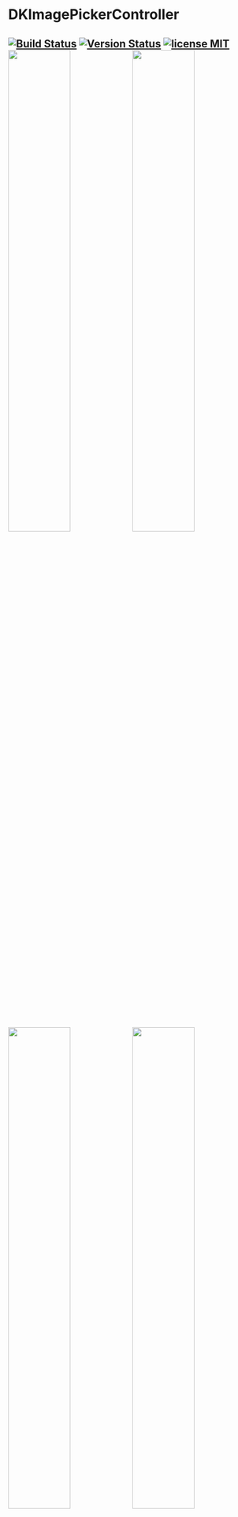 DKImagePickerController
=======================

 [![Build Status](https://secure.travis-ci.org/zhangao0086/DKImagePickerController.svg)](http://travis-ci.org/zhangao0086/DKImagePickerController) [![Version Status](http://img.shields.io/cocoapods/v/DKImagePickerController.png)][docsLink] [![license MIT](http://img.shields.io/badge/license-MIT-orange.png)][mitLink]
<img width="50%" height="50%" src="https://raw.githubusercontent.com/zhangao0086/DKImagePickerController/develop/Screenshot1.png" /><img width="50%" height="50%" src="https://raw.githubusercontent.com/zhangao0086/DKImagePickerController/develop/Screenshot2.png" />
---
<img width="50%" height="50%" src="https://raw.githubusercontent.com/zhangao0086/DKImagePickerController/develop/Screenshot3.png" /><img width="50%" height="50%" src="https://raw.githubusercontent.com/zhangao0086/DKImagePickerController/develop/Screenshot4.png" />
---
<img width="50%" height="50%" src="https://raw.githubusercontent.com/zhangao0086/DKImagePickerController/develop/Screenshot5.png" /><img width="50%" height="50%" src="https://raw.githubusercontent.com/zhangao0086/DKImagePickerController/develop/Screenshot6.png" />
---

## Description
It's a Facebook style Image Picker Controller by Swift. It uses [DKCamera][DKCamera] instead of `UIImagePickerController` since the latter cannot be Integrated into another container, and it will raise a warning `Snapshotting ... or snapshot after screen updates.` in **iOS 8**.

### Features
* Supports both single and multiple selection.
* Supports filtering albums and sorting by type.
* Supports landscape and iPad and orientation switching.
* Supports iCloud.
* Supports UIAppearance.

## Requirements
* iOS 8.0+
* ARC

## Installation
#### iOS 8 and newer
DKImagePickerController is available on CocoaPods. Simply add the following line to your podfile:

```ruby
# For latest release in cocoapods
pod 'DKImagePickerController'
```

#### iOS 7.x

> The 3.x aren't supported before iOS 8. If you want to support iOS 7, you can look at the [2.4.3](https://github.com/zhangao0086/DKImagePickerController/tree/2.4.3) branch that uses `ALAssetsLibrary` instead of using `Photos`.

> To use Swift libraries on apps that support iOS 7, you must manually copy the files into your application project.
[CocoaPods only supports Swift on OS X 10.9 and newer, and iOS 8 and newer.](https://github.com/CocoaPods/blog.cocoapods.org/commit/6933ae5ccfc1e0b39dd23f4ec67d7a083975836d)

## Getting Started
#### Initialization and presentation
```swift

let pickerController = DKImagePickerController()

pickerController.didSelectAssets = { (assets: [DKAsset]) in
    print("didSelectAssets")
    print(assets)
}

self.presentViewController(pickerController, animated: true) {}

````

#### Customizing

```swift
/// Forces selection of tapped image immediatly.
public var singleSelect = false
    
/// The maximum count of assets which the user will be able to select.
public var maxSelectableCount = 999

/// Set the defaultAssetGroup to specify which album is the default asset group.
public var defaultAssetGroup: PHAssetCollectionSubtype?

/// The types of PHAssetCollection to display in the picker.
public var assetGroupTypes: [PHAssetCollectionSubtype] = [
    .SmartAlbumUserLibrary,
    .SmartAlbumFavorites,
    .AlbumRegular
    ]

/// Set the showsEmptyAlbums to specify whether or not the empty albums is shown in the picker.
public var showsEmptyAlbums = true

/// The type of picker interface to be displayed by the controller.
public var assetType: DKImagePickerControllerAssetType = .AllAssets

/// If sourceType is Camera will cause the assetType & maxSelectableCount & allowMultipleTypes & defaultSelectedAssets to be ignored.
public var sourceType: DKImagePickerControllerSourceType = [.Camera, .Photo]

/// Whether allows to select photos and videos at the same time.
public var allowMultipleTypes = true

/// If YES, and the requested image is not stored on the local device, the Picker downloads the image from iCloud.
public var autoDownloadWhenAssetIsInCloud = true

/// Determines whether or not the rotation is enabled.
public var allowsLandscape = false

/// The callback block is executed when user pressed the cancel button.
public var didCancel: (() -> Void)?
public var showsCancelButton = false

/// The callback block is executed when user pressed the select button.
public var didSelectAssets: ((assets: [DKAsset]) -> Void)?

/// It will have selected the specific assets.
public var defaultSelectedAssets: [DKAsset]?

```

##### Customize Navigation Bar
You can easily customize the appearance of navigation bar using the appearance proxy.
```swift
UINavigationBar.appearance().titleTextAttributes = [
    NSFontAttributeName : UIFont(name: "Optima-BoldItalic", size: 21)!,
    NSForegroundColorAttributeName : UIColor.redColor()
]
```
<img width="50%" height="50%" src="https://raw.githubusercontent.com/zhangao0086/DKImagePickerController/develop/Screenshot9.png" />

#### Hides camera

```swift
pickerController.sourceType = .Photo
```
<img width="50%" height="50%" src="https://raw.githubusercontent.com/zhangao0086/DKImagePickerController/develop/Screenshot10.png" />

#### Quickly take a picture

```swift
pickerController.sourceType = .Camera
```
<img width="50%" height="50%" src="https://raw.githubusercontent.com/zhangao0086/DKImagePickerController/develop/Exhibit1.gif" />

## How to use in Objective-C

#### If you use [CocoaPods](http://cocoapods.org/)

* Adding the following two lines into your `Podfile`:

    ```ruby
    pod 'DKImagePickerController'
    use_frameworks!
    ```
* Importing it into your Objective-C file: 

    ```objective-c
    #import <DKImagePickerController/DKImagePickerController-Swift.h>
    ```

#### If you use it directly in your project

> See also:[Swift and Objective-C in the Same Project](https://developer.apple.com/library/ios/documentation/Swift/Conceptual/BuildingCocoaApps/MixandMatch.html)

* Drag and drop the [DKCamera][DKCamera] and `DKImageManager` and `DKImagePickerController` to your project
* Importing it into your Objective-C file: 

    ```objective-c
    #import "YourProductModuleName-Swift.h"
    ```

---
then you can:

```objective-c
DKImagePickerController *pickerController = [DKImagePickerController new];
pickerController.assetType = DKImagePickerControllerAssetTypeAllAssets;
pickerController.showsCancelButton = NO;
pickerController.showsEmptyAlbums = YES;
pickerController.allowMultipleTypes = YES;
pickerController.defaultSelectedAssets = @[];
//  pickerController.sourceType         // unavailable
//  pickerController.assetGroupTypes    // unavailable
//  pickerController.defaultAssetGroup  // unavailable

 [pickerController setDidSelectAssets:^(NSArray * __nonnull assets) {
     NSLog(@"didSelectAssets");
 }];
 
 [self presentViewController:pickerController animated:YES completion:nil];
```

## Localization
It has been supported languages so far:

* en.lproj
* zh-Hans.lproj
* hu.lproj

If you want to add new language, pull request or issue!

---
You can merge your branch into the `develop` branch. Any Pull Requests to be welcome!!!

## Change Log

> In `3.0.4`, I've updated the `fetchImage...` interface:  
> the `completeBlock: (image: UIImage?) -> Void` was changed to `completeBlock: (image: UIImage?, info: [NSObject : AnyObject]?) -> Void`
> so you need to change:
```swift
asset.fetchImageWithSize(size, completeBlock: { image in
    // ...
})
```
to:
```swift
asset.fetchImageWithSize(size, completeBlock: { image, info in
    // ...
})
```

## [3.0.10](https://github.com/zhangao0086/DKImagePickerController/tree/3.0.10) (2016-02-04)

[Full Changelog](https://github.com/zhangao0086/DKImagePickerController/compare/3.0.9...3.0.10)

**Merged pull requests:**

- Added possibility to deselect all selected assets when showing a single instance picker.

**Closed issues:**

- Possibility to deselect assets when displaying picker for second time. [\#69](https://github.com/zhangao0086/DKImagePickerController/pull/69)

## [3.0.9](https://github.com/zhangao0086/DKImagePickerController/tree/3.0.9) (2016-01-29)

[Full Changelog](https://github.com/zhangao0086/DKImagePickerController/compare/3.0.8...3.0.9)

**Merged pull requests:**

- Fixed an issue that cause showsCancelButton flag is ignored.

**Closed issues:**

- showsCancelButton has no effect if set before presenting the view controller [\#66](https://github.com/zhangao0086/DKImagePickerController/issues/66)

> [More logs...](https://github.com/zhangao0086/DKImagePickerController/blob/develop/CHANGELOG.md)

## Special Thanks
Thanks for [scottdelly][scottdelly]'s [contribution][scottdellyCon] and [performance improvement][scottdellyCon1]!  
Thanks for [LucidityDesign][LucidityDesign]'s [contribution][LucidityDesignCon]!  
Thanks for [AnthonyMDev][AnthonyMDev]'s [contribution][scottdellyCon]!

## License
DKImagePickerController is released under the MIT license. See LICENSE for details.

[docsLink]:http://cocoadocs.org/docsets/DKImagePickerController
[mitLink]:http://opensource.org/licenses/MIT
[DKCamera]:https://github.com/zhangao0086/DKCamera
[scottdelly]:https://github.com/scottdellyDKImagePickerController
[scottdellyCon]:https://github.com/zhangao0086/DKImagePickerController/graphs/contributors
[scottdellyCon1]:https://github.com/zhangao0086/DKImagePickerController/pull/24/commits
[LucidityDesign]:https://github.com/LucidityDesign
[LucidityDesignCon]:https://github.com/zhangao0086/DKImagePickerController/pull/19/commits
[AnthonyMDev]:https://github.com/AnthonyMDev
